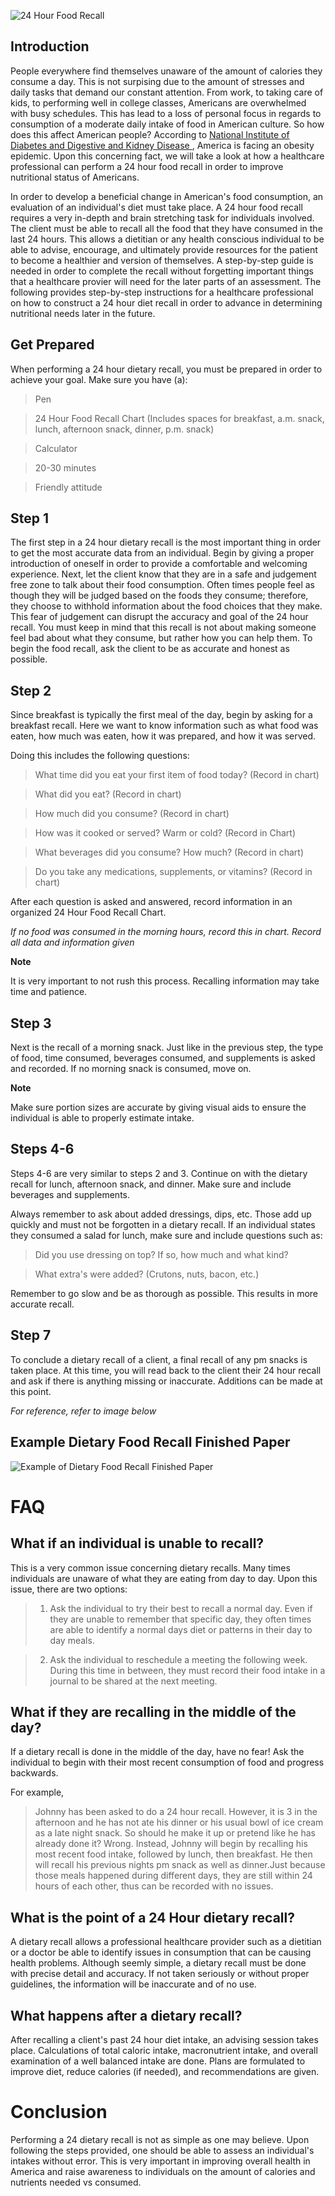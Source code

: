 ![ 24 Hour Food Recall ]( https://github.com/lakinsimmerman/Dietary-Food-Recall/blob/master/ll.jpg )
## Introduction ## 
People everywhere find themselves unaware of the amount of calories they consume a day.
This is not surpising due to the amount of stresses and daily tasks that demand our constant attention. From work, to taking care of  kids, to performing well in college classes, Americans are overwhelmed with busy schedules. 
This has lead to a loss of personal focus in regards to consumption of a moderate daily intake of food in American culture. 
So how does this affect American people? 
According to [ National Institute of Diabetes and Digestive and Kidney Disease ]( https://www.niddk.nih.gov/health-information/health-statistics/overweight-obesity), America is facing an obesity epidemic. Upon this concerning fact, we will take a look at how a healthcare professional can perform a 24 hour food recall in order to improve nutritional status of Americans.


In order to develop a beneficial change in American's food consumption, an evaluation of an individual's diet must take place. 
A 24 hour food recall requires a very in-depth and brain stretching task for individuals involved. 
The client must be able to recall all the food that they have consumed in the last 24 hours. 
This allows a dietitian or any health conscious individual to be able to advise, encourage, and ultimately provide resources for the patient to become a healthier and version of themselves.
A step-by-step guide is needed in order to complete the recall without forgetting important things that a healthcare provier will need for the later parts of an assessment. 
The following provides step-by-step instructions for a healthcare professional on how to construct a 24 hour diet recall in order to advance in determining nutritional needs later in the future. 

## Get Prepared ##
When performing a 24 hour dietary recall, you must be prepared in order to achieve your goal. Make sure you have (a):
>Pen

>24 Hour Food Recall Chart (Includes spaces for breakfast, a.m. snack, lunch, afternoon snack, dinner, p.m. snack)

>Calculator

>20-30 minutes

>Friendly attitude


## Step 1 ##
The first step in a 24 hour dietary recall is the most important thing in order to get the most accurate data from an individual. 
Begin by giving a proper introduction of oneself in order to provide a comfortable and welcoming experience. 
Next, let the client know that they are in a safe and judgement free zone to talk about their food consumption. 
Often times people feel as though they will be judged based on the foods they consume; therefore, they choose to withhold information about the food choices that they make.
This fear of judgement can disrupt the accuracy and goal of the 24 hour recall. 
You must keep in mind that this recall is not about making someone feel bad about what they consume, but rather how you can help them. 
To begin the food recall, ask the client to be as accurate and honest as possible.

## Step 2 ##
Since breakfast is typically the first meal of the day, begin by asking for a breakfast recall. 
Here we want to know information such as what food was eaten, how much was eaten, how it was prepared, and how it was served.

Doing this includes the following questions:

>What time did you eat your first item of food today? (Record in chart) 

>What did you eat? (Record in chart)

>How much did you consume? (Record in chart) 

>How was it cooked or served? Warm or cold? (Record in Chart)

>What beverages did you consume? How much? (Record in chart)

>Do you take any medications, supplements, or vitamins? (Record in chart)

After each question is asked and answered, record information in an organized 24 Hour Food Recall Chart. 

*If no food was consumed in the morning hours, record this in chart. Record all data and information given* 

**Note**

It is very important to not rush this process. Recalling information may take time and patience. 

## Step 3 ##
Next is the recall of a morning snack. Just like in the previous step, the type of food, time consumed, beverages consumed, and supplements is asked and recorded. If no morning snack is consumed, move on. 

**Note** 

Make sure portion sizes are accurate by giving visual aids to ensure the individual is able to properly estimate intake.

## Steps 4-6 ##
Steps 4-6 are very similar to steps 2 and 3.
Continue on with the dietary recall for lunch, afternoon snack, and dinner. Make sure and include beverages and supplements.

Always remember to ask about added dressings, dips, etc. Those add up quickly and must not be forgotten in a dietary recall.
If an individual states they consumed a salad for lunch, make sure and include questions such as:

>Did you use dressing on top? If so, how much and what kind?

>What extra's were added? (Crutons, nuts, bacon, etc.)

Remember to go slow and be as thorough as possible. This results in more accurate recall. 

## Step 7 ##
To conclude a dietary recall of a client, a final recall of any pm snacks is taken place. 
At this time, you will read back to the client their 24 hour recall and ask if there is anything missing or inaccurate. 
Additions can be made at this point.

*For reference, refer to image below*

## Example Dietary Food Recall Finished Paper ##
![ Example of Dietary Food Recall Finished Paper ](https://github.com/lakinsimmerman/Dietary-Food-Recall/blob/master/th3AOK1F13.jpg)


# FAQ #
## What if an individual is unable to recall? ##

This is a very common issue concerning dietary recalls. Many times individuals are unaware of what they are eating from day to day. 
Upon this issue, there are two options:

>1. Ask the individual to try their best to recall a normal day. Even if they are unable to remember that specific day, they often times are able to identify a normal days diet or patterns in their day to day meals. 

>2. Ask the individual to reschedule a meeting the following week. During this time in between, they must record their food intake in a journal to be shared at the next meeting. 

## What if they are recalling in the middle of the day? 

If a dietary recall is done in the middle of the day, have no fear!
Ask the individual to begin with their most recent consumption of food and progress backwards. 

For example, 

>Johnny has been asked to do a 24 hour recall. However, it is 3 in the afternoon and he has not ate his dinner or his usual bowl of ice cream as a late night snack. So should he make it up or pretend like he has already done it? Wrong. Instead, Johnny will begin by recalling his most recent food intake, followed by lunch, then breakfast. He then will recall his previous nights pm snack as well as dinner.Just because those meals happened during different days, they are still within 24 hours of each other, thus can be recorded with no issues.

## What is the point of a 24 Hour dietary recall?

A dietary recall allows a professional healthcare provider such as a dietitian or a doctor be able to identify issues in consumption that can be causing health problems.
Although seemly simple, a dietary recall must be done with precise detail and accuracy. 
If not taken seriously or without proper guidelines, the information will be inaccurate and of no use. 

## What happens after a dietary recall? ##
After recalling a client's past 24 hour diet intake, an advising session takes place. Calculations of total caloric intake, macronutrient intake, and overall examination of a well balanced intake are done. 
Plans are formulated to improve diet, reduce calories (if needed), and recommendations are given.

# Conclusion #
Performing a 24 dietary recall is not as simple as one may believe. 
Upon following the steps provided, one should be able to assess an individual's intakes without error. 
This is very important in improving overall health in America and raise awareness to individuals on the amount of calories and nutrients needed vs consumed. 


